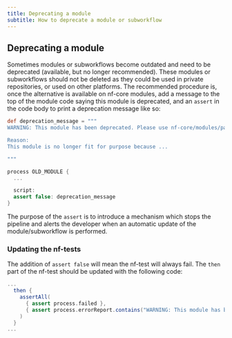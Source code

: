 ```yaml
---
title: Deprecating a module
subtitle: How to deprecate a module or subworkflow
---
```


## Deprecating a module

Sometimes modules or subworkflows become outdated and need to be deprecated (available, but no longer recommended).
These modules or subworkflows should not be deleted as they could be used in private repositories, or used on other
platforms. The recommended procedure is, once the alternative is available on nf-core modules, add a message to the
top of the module code saying this module is deprecated, and an `assert` in the code body to print a deprecation
message like so:

```groovy title="main.nf"
def deprecation_message = """
WARNING: This module has been deprecated. Please use nf-core/modules/path/to/new/module

Reason:
This module is no longer fit for purpose because ...

"""

process OLD_MODULE {
  ...

  script:
  assert false: deprecation_message
}
```

The purpose of the `assert` is to introduce a mechanism which stops the pipeline and alerts the developer when
an automatic update of the module/subworkflow is performed.

### Updating the nf-tests

The addition of `assert false` will mean the nf-test will always fail. The `then` part of the nf-test should be updated with the following code:

```groovy title="main.nf.test"
...
  then {
    assertAll(
      { assert process.failed },
      { assert process.errorReport.contains("WARNING: This module has been deprecated.")}
    )
  }
...
```
